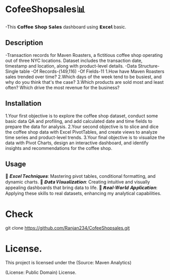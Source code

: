 # CofeeShopsales📊
-This 𝗖𝗼𝗳𝗳𝗲𝗲 𝗦𝗵𝗼𝗽 𝗦𝗮𝗹𝗲𝘀 dashboard using 𝗘𝘅𝗰𝗲𝗹 basic.
## Description
-Transaction records for Maven Roasters, a fictitious coffee shop operating 
 out of three NYC locations. Dataset includes the transaction date, timestamp
 and location, along with product-level details.
-Data Structure- Single table
-Of Records-(149,116)
-Of Fields-11
1.How have Maven Roasters sales trended over time?
2.Which days of the week tend to be busiest, and why do you think that's the case?
3.Which products are sold most and least often? Which drive the most revenue for the business?

## Installation
1.Your first objective is to explore the coffee shop dataset, conduct some basic data QA and profiling, and add calculated date and time fields to prepare the data for analysis.
2.Your second objective is to slice and dice the coffee shop data with Excel PivotTables, and create views to analyze time series and product-level trends.
3.Your final objective is to visualize the data with Pivot Charts, design an interactive dashboard, and identify insights and recommendations for the coffee shop.

## Usage
 🔹 𝑬𝒙𝒄𝒆𝒍 𝑻𝒆𝒄𝒉𝒏𝒊𝒒𝒖𝒆𝒔: Mastering pivot tables, conditional formatting, and dynamic charts.
 🔹 𝘿𝒂𝙩𝒂 𝑽𝙞𝒔𝙪𝒂𝙡𝒊𝙯𝒂𝙩𝒊𝙤𝒏: Creating intuitive and visually appealing dashboards that bring data to life.
 🔹 𝙍𝒆𝙖𝒍-𝑾𝙤𝒓𝙡𝒅 𝑨𝙥𝒑𝙡𝒊𝙘𝒂𝙩𝒊𝙤𝒏: Applying these skills to real datasets, enhancing my analytical capabilities.
# Check
git clone https://github.com/Ranjan234/CofeeShopsales.git
# License.
This project is licensed under the (Source: Maven Analytics)

(License: Public Domain) License.

